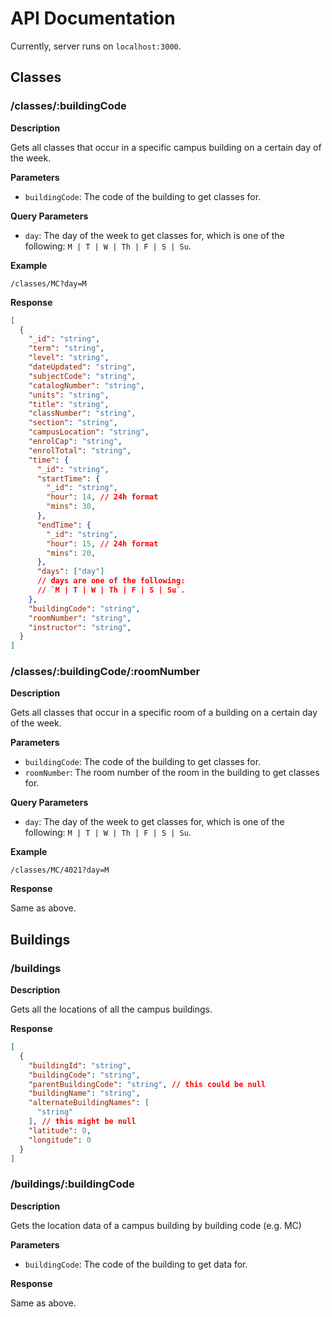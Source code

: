 # API Documentation

Currently, server runs on `localhost:3000`.

## Classes

### /classes/:buildingCode

**Description**

Gets all classes that occur in a specific campus building on a certain day of the week.

**Parameters**

- `buildingCode`: The code of the building to get classes for.

**Query Parameters**

  - `day`: The day of the week to get classes for, which is one of the following: `M | T | W | Th | F | S | Su`.

**Example**

`/classes/MC?day=M`

**Response**
```json
[
  {
    "_id": "string",
    "term": "string",
    "level": "string",
    "dateUpdated": "string",
    "subjectCode": "string",
    "catalogNumber": "string",
    "units": "string",
    "title": "string",
    "classNumber": "string",
    "section": "string",
    "campusLocation": "string",
    "enrolCap": "string",
    "enrolTotal": "string",
    "time": {
      "_id": "string",
      "startTime": {
        "_id": "string",
        "hour": 14, // 24h format
        "mins": 30,
      },
      "endTime": {
        "_id": "string",
        "hour": 15, // 24h format
        "mins": 20,
      },
      "days": ["day"] 
      // days are one of the following:  
      // `M | T | W | Th | F | S | Su`.
    },
    "buildingCode": "string",
    "roomNumber": "string",
    "instructor": "string",
  }
]
```

### /classes/:buildingCode/:roomNumber

**Description**

Gets all classes that occur in a specific room of a building on a certain day of the week.

**Parameters**

- `buildingCode`: The code of the building to get classes for.
- `roomNumber`: The room number of the room in the building to get classes for.

**Query Parameters**

  - `day`: The day of the week to get classes for, which is one of the following: `M | T | W | Th | F | S | Su`.

**Example**

`/classes/MC/4021?day=M`

**Response**

Same as above.

## Buildings

### /buildings

**Description**

Gets all the locations of all the campus buildings.

**Response**
```json
[
  {
    "buildingId": "string",
    "buildingCode": "string",
    "parentBuildingCode": "string", // this could be null
    "buildingName": "string",
    "alternateBuildingNames": [
      "string"
    ], // this might be null
    "latitude": 0,
    "longitude": 0
  }
]
```

### /buildings/:buildingCode

**Description**

Gets the location data of a campus building by building code (e.g. MC)

**Parameters**

- `buildingCode`: The code of the building to get data for.

**Response**

Same as above.


